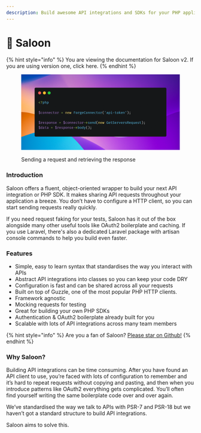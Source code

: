 ```yaml
---
description: Build awesome API integrations and SDKs for your PHP application.
---
```


# 🤠 Saloon

{% hint style="info" %}
You are viewing the documentation for Saloon v2. If you are using version one, click here.
{% endhint %}

<figure><img src=".gitbook/assets/carbon.png" alt=""><figcaption><p>Sending a request and retrieving the response</p></figcaption></figure>

### Introduction

Saloon offers a fluent, object-oriented wrapper to build your next API integration or PHP SDK. It makes sharing API requests throughout your application a breeze. You don’t have to configure a HTTP client, so you can start sending requests really quickly.

If you need request faking for your tests, Saloon has it out of the box alongside many other useful tools like OAuth2 boilerplate and caching. If you use Laravel, there's also a dedicated Laravel package with artisan console commands to help you build even faster.

### Features

* Simple, easy to learn syntax that standardises the way you interact with APIs
* Abstract API integrations into classes so you can keep your code DRY
* Configuration is fast and can be shared across all your requests
* Built on top of Guzzle, one of the most popular PHP HTTP clients.
* Framework agnostic
* Mocking requests for testing
* Great for building your own PHP SDKs
* Authentication & OAuth2 boilerplate already built for you
* Scalable with lots of API integrations across many team members

{% hint style="info" %}
Are you a fan of Saloon? [Please star on Github!](https://github.com/sammyjo20/saloon)
{% endhint %}

### Why Saloon?

Building API integrations can be time consuming. After you have found an API client to use, you’re faced with lots of configuration to remember and it’s hard to repeat requests without copying and pasting, and then when you introduce patterns like OAuth2 everything gets complicated. You’ll often find yourself writing the same boilerplate code over and over again.&#x20;

We’ve standardised the way we talk to APIs with PSR-7 and PSR-18 but we haven’t got a standard structure to build API integrations.

Saloon aims to solve this.
